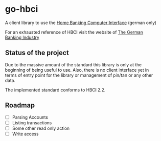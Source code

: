 # go-hbci
A client library to use the [Home Banking Computer Interface](https://de.wikipedia.org/wiki/Homebanking_Computer_Interface) (german only)

For an exhausted reference of HBCI visit the website of [The German Banking Industry](https://www.hbci-zka.de/)

## Status of the project
Due to the massive amount of the standard this library is only at the beginning of being useful to use. 
Also, there is no client interface yet in terms of entry point for the library or management of pin/tan or any other data.

The implemented standard conforms to HBCI 2.2.

## Roadmap
- [ ] Parsing Accounts
- [ ] Listing transactions
- [ ] Some other read only action
- [ ] Write access
